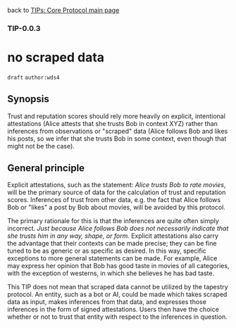 back to [TIPs: Core Protocol main page](https://github.com/wds4/tapestry-protocol/blob/main/tips/core-protocol/README.md)

### TIP-0.0.3
no scraped data
=====

`draft` `author:wds4`

## Synopsis

Trust and reputation scores should rely more heavily on explicit, intentional attestations (Alice attests that she trusts Bob in context XYZ) rather than inferences from observations or "scraped" data (Alice follows Bob and likes his posts, so we infer that she trusts Bob in some context, even though that might not be the case).

## General principle

Explicit attestations, such as the statement: *Alice trusts Bob to rate movies*, will be the primary source of data for the calculation of trust and reputation scores. Inferences of trust from other data, e.g. the fact that Alice follows Bob or "likes" a post by Bob about movies, will be avoided by this protocol.

The primary rationale for this is that the inferences are quite often simply incorrect. *Just because Alice follows Bob does not necessarily indicate that she trusts him in any way, shape, or form.* Explicit attestations also carry the advantage that their contexts can be made precise; they can be fine tuned to be as generic or as specific as desired. In this way, specific exceptions to more general statements can be made. For example, Alice may express her opinion that Bob has good taste in movies of all categories, with the exception of westerns, in which she believes he has bad taste.

This TIP does not mean that scraped data cannot be utilized by the tapestry protocol. An entity, such as a bot or AI, could be made which takes scraped data as input, makes inferences from that data, and expresses those inferences in the form of signed attestations. Users then have the choice whether or not to trust that entity with respect to the inferences in question.
